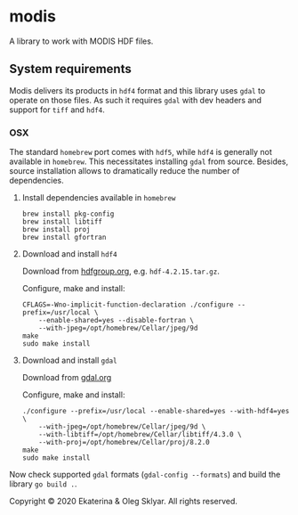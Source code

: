 # modis
A library to work with MODIS HDF files.

## System requirements

Modis delivers its products in `hdf4` format and this library uses `gdal` 
to operate on those files. As such it requires `gdal` with dev headers
and support for `tiff` and `hdf4`.

### OSX

The standard `homebrew` port comes with `hdf5`, while `hdf4` is generally 
not available in `homebrew`. This necessitates installing `gdal` from 
source. Besides, source installation allows to dramatically reduce the 
number of dependencies.  

1.  Install dependencies available in `homebrew`

    ```
    brew install pkg-config
    brew install libtiff
    brew install proj
    brew install gfortran
    ```

1.  Download and install `hdf4`

    Download from 
[hdfgroup.org](https://portal.hdfgroup.org/display/support/Download+HDF4), 
e.g. `hdf-4.2.15.tar.gz`.

    Configure, make and install:
    ```
    CFLAGS=-Wno-implicit-function-declaration ./configure --prefix=/usr/local \
        --enable-shared=yes --disable-fortran \
        --with-jpeg=/opt/homebrew/Cellar/jpeg/9d
    make
    sudo make install
    ```

1.  Download and install `gdal`

    Download from [gdal.org](https://gdal.org/download.html)

    Configure, make and install:
    ```
    ./configure --prefix=/usr/local --enable-shared=yes --with-hdf4=yes \
        --with-jpeg=/opt/homebrew/Cellar/jpeg/9d \
        --with-libtiff=/opt/homebrew/Cellar/libtiff/4.3.0 \
        --with-proj=/opt/homebrew/Cellar/proj/8.2.0
    make
    sudo make install
    ```

Now check supported `gdal` formats (`gdal-config --formats`) and build the library `go build .`.


Copyright © 2020 Ekaterina & Oleg Sklyar. All rights reserved.

